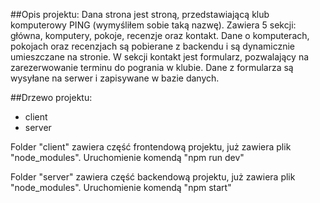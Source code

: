 ##Opis projektu:
Dana strona jest stroną, przedstawiającą klub komputerowy PING (wymyśliłem sobie taką nazwę).
Zawiera 5 sekcji: główna, komputery, pokoje, recenzje oraz kontakt.
Dane o komputerach, pokojach oraz recenzjach są pobierane z backendu i są dynamicznie umieszczane na stronie.
W sekcji kontakt jest formularz, pozwalający na zarezerwowanie terminu do pogrania w klubie.
Dane z formularza są wysyłane na serwer i zapisywane w bazie danych.

##Drzewo projektu:
 - client
 - server

Folder "client" zawiera część frontendową projektu, już zawiera plik "node_modules".
Uruchomienie komendą "npm run dev"

Folder "server" zawiera część backendową projektu, już zawiera plik "node_modules".
Uruchomienie komendą "npm start"